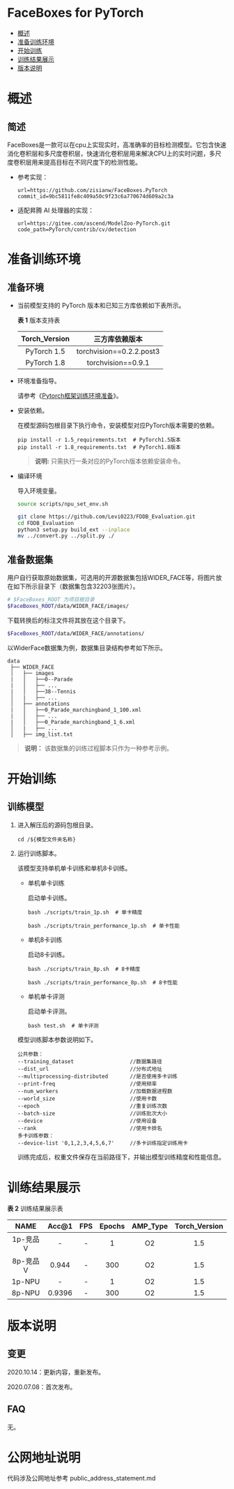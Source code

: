 # FaceBoxes for PyTorch

-   [概述](概述.md)
-   [准备训练环境](准备训练环境.md)
-   [开始训练](开始训练.md)
-   [训练结果展示](训练结果展示.md)
-   [版本说明](版本说明.md)



# 概述

## 简述

FaceBoxes是一款可以在cpu上实现实时，高准确率的目标检测模型。它包含快速消化卷积层和多尺度卷积层，快速消化卷积层用来解决CPU上的实时问题，多尺度卷积层用来提高目标在不同尺度下的检测性能。

- 参考实现：

  ```
  url=https://github.com/zisianw/FaceBoxes.PyTorch
  commit_id=9bc5811fe8c409a50c9f23c6a770674d609a2c3a
  ```

- 适配昇腾 AI 处理器的实现：

  ```
  url=https://gitee.com/ascend/ModelZoo-PyTorch.git
  code_path=PyTorch/contrib/cv/detection
  ```

# 准备训练环境

## 准备环境

- 当前模型支持的 PyTorch 版本和已知三方库依赖如下表所示。

  **表 1**  版本支持表

  | Torch_Version      | 三方库依赖版本                                 |
  | :--------: | :----------------------------------------------------------: |
  | PyTorch 1.5 | torchvision==0.2.2.post3 |
  | PyTorch 1.8 | torchvision==0.9.1 |

- 环境准备指导。

  请参考《[Pytorch框架训练环境准备](https://www.hiascend.com/document/detail/zh/ModelZoo/pytorchframework/ptes)》。

- 安装依赖。

  在模型源码包根目录下执行命令，安装模型对应PyTorch版本需要的依赖。
  ```
  pip install -r 1.5_requirements.txt  # PyTorch1.5版本
  pip install -r 1.8_requirements.txt  # PyTorch1.8版本
  ```
  > **说明:** 只需执行一条对应的PyTorch版本依赖安装命令。
- 编译环境

  导入环境变量。
   ```bash
   source scripts/npu_set_env.sh
   ```
   ```bash
   git clone https://github.com/Levi0223/FDDB_Evaluation.git
   cd FDDB_Evaluation
   python3 setup.py build_ext --inplace
   mv ../convert.py ../split.py ./
   ```

## 准备数据集

   用户自行获取原始数据集，可选用的开源数据集包括WIDER_FACE等，将图片放在如下所示目录下（数据集包含32203张图片）。

   ```bash
   # $FaceBoxes_ROOT 为项目根目录
   $FaceBoxes_ROOT/data/WIDER_FACE/images/
   ```
   下载转换后的标注文件将其放在这个目录下。

   ```bash
   $FaceBoxes_ROOT/data/WIDER_FACE/annotations/
   ```

   以WiderFace数据集为例，数据集目录结构参考如下所示。

   ```
   data
    ├── WIDER_FACE
    │   ├── images
    |   │   ├──0--Parade
    |   │   ├── ...
    |   │   ├──38--Tennis
    │   |   ├── ...
    │   ├── annotations
    |   │   ├──0_Parade_marchingband_1_100.xml
    |   │   ├── ...
    |   │   ├──0_Parade_marchingband_1_6.xml
    │   |   ├── ...
    │   ├── img_list.txt
   ```

   > **说明：**
   >该数据集的训练过程脚本只作为一种参考示例。


# 开始训练

## 训练模型

1. 进入解压后的源码包根目录。

   ```
   cd /${模型文件夹名称}
   ```

2. 运行训练脚本。

   该模型支持单机单卡训练和单机8卡训练。

   - 单机单卡训练

     启动单卡训练。

     ```
     bash ./scripts/train_1p.sh  # 单卡精度

     bash ./scripts/train_performance_1p.sh  # 单卡性能
     ```

   - 单机8卡训练

     启动8卡训练。

     ```
     bash ./scripts/train_8p.sh  # 8卡精度

     bash ./scripts/train_performance_8p.sh  # 8卡性能
     ```

   - 单机单卡评测

     启动单卡评测。

     ```
     bash test.sh  # 单卡评测
     ```

   模型训练脚本参数说明如下。

   ```
   公共参数：
   --training_dataset                  //数据集路径
   --dist_url                          //分布式地址
   --multiprocessing-distributed       //是否使用多卡训练
   --print-freq                        //使用频率
   --num_workers                       //加载数据进程数
   --world_size                        //使用卡数
   --epoch                             //重复训练次数
   --batch-size                        //训练批次大小
   --device                            //使用设备
   --rank                              //使用卡排名
   多卡训练参数：
   --device-list '0,1,2,3,4,5,6,7'     //多卡训练指定训练用卡
   ```

   训练完成后，权重文件保存在当前路径下，并输出模型训练精度和性能信息。

# 训练结果展示

**表 2**  训练结果展示表

|   NAME   | Acc@1 | FPS  | Epochs | AMP_Type | Torch_Version |
| :------: | :---: | :--: | :----: | :------: | :-----------: |
| 1p-竞品V |   -   | -  |   1    |    O2     |      1.5      |
| 8p-竞品V | 0.944 | - |  300   |   O2     |      1.5      |
|  1p-NPU  |   -   | -  |   1    |    O2   |      1.5      |
|  8p-NPU  | 0.9396  | -  |  300   |    O2    |      1.5      |

# 版本说明

## 变更

2020.10.14：更新内容，重新发布。

2020.07.08：首次发布。

## FAQ

无。


# 公网地址说明

代码涉及公网地址参考 public_address_statement.md